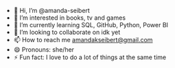 - 👋 Hi, I’m @amanda-seibert
- 👀 I’m interested in books, tv and games
- 🌱 I’m currently learning SQL, GitHub, Python, Power BI
- 💞️ I’m looking to collaborate on idk yet
- 📫 How to reach me amandakseibert@gmail.com 
- 😄 Pronouns: she/her
- ⚡ Fun fact: I love to do a lot of things at the same time

<!---
amanda-seibert/amanda-seibert is a ✨ special ✨ repository because its `README.md` (this file) appears on your GitHub profile.
You can click the Preview link to take a look at your changes.
--->
